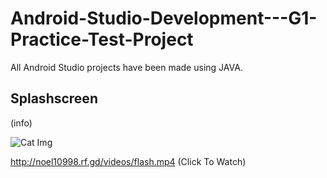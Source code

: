 # Android-Studio-Development---G1-Practice-Test-Project
All Android Studio projects have been made using JAVA. 
## Splashscreen
(info)

![Cat Img](https://ichef.bbci.co.uk/news/976/cpsprodpb/12A9B/production/_111434467_gettyimages-1143489763.jpg "Circle animation")

http://noel10998.rf.gd/videos/flash.mp4 (Click To Watch)

